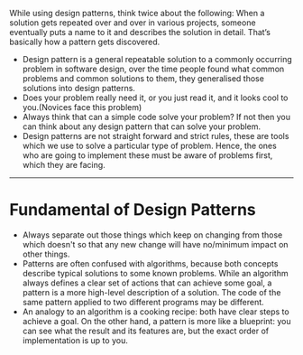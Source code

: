 While using design patterns, think twice about the following:
When a solution gets repeated over and over in various projects, someone eventually puts a name to it and describes the
solution in detail. That’s basically how a pattern gets discovered.

- Design pattern is a general repeatable solution to a commonly occurring problem in software design, over the time
  people found what common problems and common solutions to them, they generalised those solutions into design patterns.
- Does your problem really need it, or you just read it, and it looks cool to you.(Novices face this problem)
- Always think that can a simple code solve your problem? If not then you can think about any design pattern that can
  solve your problem.
- Design patterns are not straight forward and strict rules, these are tools which we use to solve a particular type of
  problem. Hence, the ones who are going to implement these must be aware of problems first, which they are facing.

---

# Fundamental of Design Patterns #

- Always separate out those things which keep on changing from those which doesn't so that any new change will have
  no/minimum impact on other things.
- Patterns are often confused with algorithms, because both concepts describe typical solutions to some known problems.
  While an algorithm always defines a clear set of actions that can achieve some goal, a pattern is a more high-level
  description of a solution. The code of the same pattern applied to two different programs may be different.
- An analogy to an algorithm is a cooking recipe: both have clear steps to achieve a goal. On the other hand, a pattern
  is more like a blueprint: you can see what the result and its features are, but the exact order of implementation is
  up to you.

